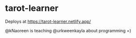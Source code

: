 # tarot-learner

Deploys at https://tarot-learner.netlify.app/

@kNaoreen is teaching @urkweenkayla about programming =)
